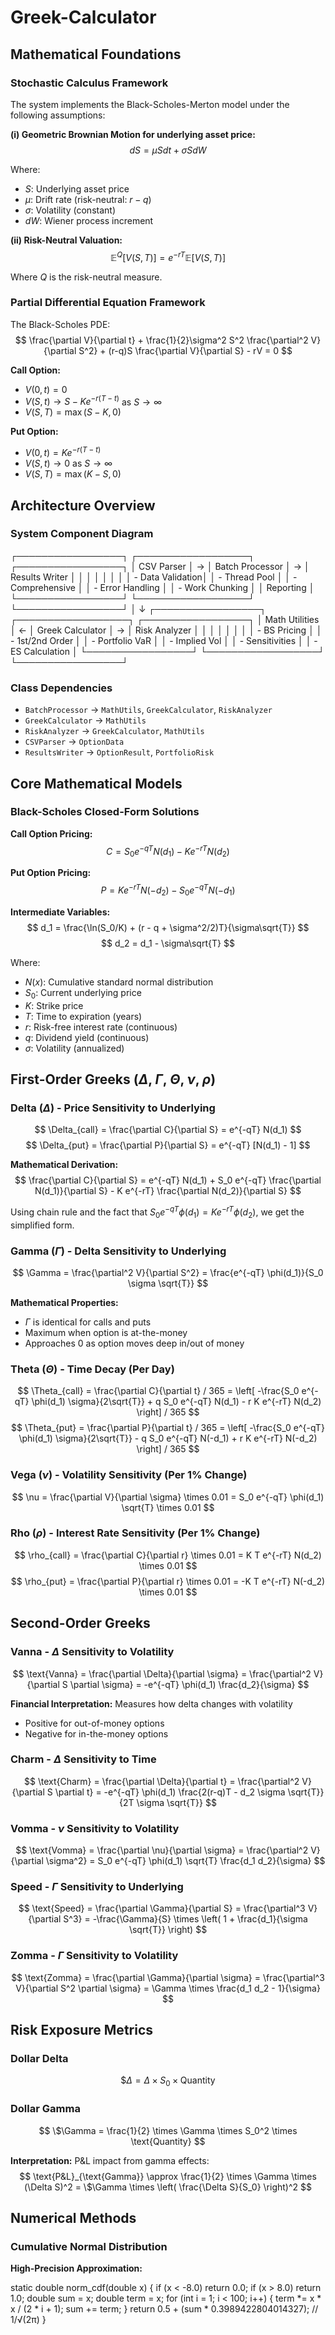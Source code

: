 # Greek-Calculator

## Mathematical Foundations

### Stochastic Calculus Framework
The system implements the Black-Scholes-Merton model under the following assumptions:

**(i) Geometric Brownian Motion for underlying asset price:**
$$ dS = \mu S dt + \sigma S dW $$

Where:
- $S$: Underlying asset price
- $\mu$: Drift rate (risk-neutral: $r - q$)
- $\sigma$: Volatility (constant)
- $dW$: Wiener process increment

**(ii) Risk-Neutral Valuation:**
$$ \mathbb{E}^Q[V(S,T)] = e^{-rT} \mathbb{E}[V(S,T)] $$

Where $Q$ is the risk-neutral measure.

### Partial Differential Equation Framework
The Black-Scholes PDE:
$$ \frac{\partial V}{\partial t} + \frac{1}{2}\sigma^2 S^2 \frac{\partial^2 V}{\partial S^2} + (r-q)S \frac{\partial V}{\partial S} - rV = 0 $$

**Call Option:**
- $V(0,t) = 0$
- $V(S,t) \to S - Ke^{-r(T-t)}$ as $S \to \infty$
- $V(S,T) = \max(S-K, 0)$

**Put Option:**
- $V(0,t) = Ke^{-r(T-t)}$
- $V(S,t) \to 0$ as $S \to \infty$
- $V(S,T) = \max(K-S, 0)$

## Architecture Overview

### System Component Diagram

┌─────────────────┐    ┌──────────────────┐    ┌─────────────────┐
│   CSV Parser    │ →  │ Batch Processor  │ →  │ Results Writer  │
│                 │    │                  │    │                 │
│ - Data Validation│    │ - Thread Pool    │    │ - Comprehensive │
│ - Error Handling │    │ - Work Chunking  │    │   Reporting     │
└─────────────────┘    └──────────────────┘    └─────────────────┘
                              │
                              ↓
┌─────────────────┐    ┌──────────────────┐    ┌─────────────────┐
│  Math Utilities │ ←  │ Greek Calculator │ →  │ Risk Analyzer   │
│                 │    │                  │    │                 │
│ - BS Pricing    │    │ - 1st/2nd Order  │    │ - Portfolio VaR │
│ - Implied Vol   │    │ - Sensitivities  │    │ - ES Calculation │
└─────────────────┘    └──────────────────┘    └─────────────────┘



### Class Dependencies
- `BatchProcessor` → `MathUtils`, `GreekCalculator`, `RiskAnalyzer`
- `GreekCalculator` → `MathUtils`
- `RiskAnalyzer` → `GreekCalculator`, `MathUtils`
- `CSVParser` → `OptionData`
- `ResultsWriter` → `OptionResult`, `PortfolioRisk`

## Core Mathematical Models

### Black-Scholes Closed-Form Solutions

**Call Option Pricing:**
$$ C = S_0 e^{-qT} N(d_1) - K e^{-rT} N(d_2) $$

**Put Option Pricing:**
$$ P = K e^{-rT} N(-d_2) - S_0 e^{-qT} N(-d_1) $$

**Intermediate Variables:**
$$ d_1 = \frac{\ln(S_0/K) + (r - q + \sigma^2/2)T}{\sigma\sqrt{T}} $$
$$ d_2 = d_1 - \sigma\sqrt{T} $$

Where:
- $N(x)$: Cumulative standard normal distribution
- $S_0$: Current underlying price
- $K$: Strike price
- $T$: Time to expiration (years)
- $r$: Risk-free interest rate (continuous)
- $q$: Dividend yield (continuous)
- $\sigma$: Volatility (annualized)

## First-Order Greeks ($\Delta$, $\Gamma$, $\Theta$, $\nu$, $\rho$)

### Delta ($\Delta$) - Price Sensitivity to Underlying
$$ \Delta_{call} = \frac{\partial C}{\partial S} = e^{-qT} N(d_1) $$
$$ \Delta_{put} = \frac{\partial P}{\partial S} = e^{-qT} [N(d_1) - 1] $$

**Mathematical Derivation:**
$$ \frac{\partial C}{\partial S} = e^{-qT} N(d_1) + S_0 e^{-qT} \frac{\partial N(d_1)}{\partial S} - K e^{-rT} \frac{\partial N(d_2)}{\partial S} $$

Using chain rule and the fact that $S_0 e^{-qT} \phi(d_1) = K e^{-rT} \phi(d_2)$, we get the simplified form.

### Gamma ($\Gamma$) - Delta Sensitivity to Underlying
$$ \Gamma = \frac{\partial^2 V}{\partial S^2} = \frac{e^{-qT} \phi(d_1)}{S_0 \sigma \sqrt{T}} $$

**Mathematical Properties:**
- $\Gamma$ is identical for calls and puts
- Maximum when option is at-the-money
- Approaches 0 as option moves deep in/out of money

### Theta ($\Theta$) - Time Decay (Per Day)
$$ \Theta_{call} = \frac{\partial C}{\partial t} / 365 = \left[ -\frac{S_0 e^{-qT} \phi(d_1) \sigma}{2\sqrt{T}} + q S_0 e^{-qT} N(d_1) - r K e^{-rT} N(d_2) \right] / 365 $$
$$ \Theta_{put} = \frac{\partial P}{\partial t} / 365 = \left[ -\frac{S_0 e^{-qT} \phi(d_1) \sigma}{2\sqrt{T}} - q S_0 e^{-qT} N(-d_1) + r K e^{-rT} N(-d_2) \right] / 365 $$

### Vega ($\nu$) - Volatility Sensitivity (Per 1% Change)
$$ \nu = \frac{\partial V}{\partial \sigma} \times 0.01 = S_0 e^{-qT} \phi(d_1) \sqrt{T} \times 0.01 $$

### Rho ($\rho$) - Interest Rate Sensitivity (Per 1% Change)
$$ \rho_{call} = \frac{\partial C}{\partial r} \times 0.01 = K T e^{-rT} N(d_2) \times 0.01 $$
$$ \rho_{put} = \frac{\partial P}{\partial r} \times 0.01 = -K T e^{-rT} N(-d_2) \times 0.01 $$

## Second-Order Greeks

### Vanna - $\Delta$ Sensitivity to Volatility
$$ \text{Vanna} = \frac{\partial \Delta}{\partial \sigma} = \frac{\partial^2 V}{\partial S \partial \sigma} = -e^{-qT} \phi(d_1) \frac{d_2}{\sigma} $$

**Financial Interpretation:** Measures how delta changes with volatility
- Positive for out-of-money options
- Negative for in-the-money options

### Charm - $\Delta$ Sensitivity to Time
$$ \text{Charm} = \frac{\partial \Delta}{\partial t} = \frac{\partial^2 V}{\partial S \partial t} = -e^{-qT} \phi(d_1) \frac{2(r-q)T - d_2 \sigma \sqrt{T}}{2T \sigma \sqrt{T}} $$

### Vomma - $\nu$ Sensitivity to Volatility
$$ \text{Vomma} = \frac{\partial \nu}{\partial \sigma} = \frac{\partial^2 V}{\partial \sigma^2} = S_0 e^{-qT} \phi(d_1) \sqrt{T} \frac{d_1 d_2}{\sigma} $$

### Speed - $\Gamma$ Sensitivity to Underlying
$$ \text{Speed} = \frac{\partial \Gamma}{\partial S} = \frac{\partial^3 V}{\partial S^3} = -\frac{\Gamma}{S} \times \left( 1 + \frac{d_1}{\sigma \sqrt{T}} \right) $$

### Zomma - $\Gamma$ Sensitivity to Volatility
$$ \text{Zomma} = \frac{\partial \Gamma}{\partial \sigma} = \frac{\partial^3 V}{\partial S^2 \partial \sigma} = \Gamma \times \frac{d_1 d_2 - 1}{\sigma} $$

## Risk Exposure Metrics

### Dollar Delta
$$ \$\Delta = \Delta \times S_0 \times \text{Quantity} $$

### Dollar Gamma
$$ \$\Gamma = \frac{1}{2} \times \Gamma \times S_0^2 \times \text{Quantity} $$

**Interpretation:** P&L impact from gamma effects:
$$ \text{P&L}_{\text{Gamma}} \approx \frac{1}{2} \times \Gamma \times (\Delta S)^2 = \$\Gamma \times \left( \frac{\Delta S}{S_0} \right)^2 $$

## Numerical Methods

### Cumulative Normal Distribution
**High-Precision Approximation:**


static double norm_cdf(double x) {
    if (x < -8.0) return 0.0;
    if (x > 8.0) return 1.0;
    double sum = x;
    double term = x;
    for (int i = 1; i < 100; i++) {
        term *= x * x / (2 * i + 1);
        sum += term;
    }
    return 0.5 + (sum * 0.3989422804014327); // 1/√(2π)
}




